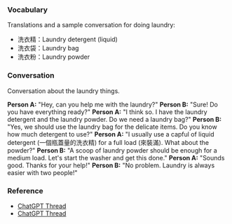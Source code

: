### Vocabulary

Translations and a sample conversation for doing laundry:

- 洗衣精：Laundry detergent (liquid)
- 洗衣袋：Laundry bag
- 洗衣粉：Laundry powder

### Conversation

Conversation about the laundry things.

**Person A:** "Hey, can you help me with the laundry?"
**Person B:** "Sure! Do you have everything ready?"
**Person A:** "I think so. I have the laundry detergent and the laundry powder. Do we need a laundry bag?"
**Person B:** "Yes, we should use the laundry bag for the delicate items. Do you know how much detergent to use?"
**Person A:** "I usually use a capful of liquid detergent (一個瓶蓋量的洗衣精) for a full load (來裝滿). What about the powder?"
**Person B:** "A scoop of laundry powder should be enough for a medium load. Let's start the washer and get this done."
**Person A:** "Sounds good. Thanks for your help!"
**Person B:** "No problem. Laundry is always easier with two people!"

### Reference

- [ChatGPT Thread](https://chatgpt.com/c/8f4b0888-4ea7-49fe-b137-424e5bbfc306)
- [ChatGPT Thread](https://chatgpt.com/c/a45971db-f610-4405-af85-c8b8de751465)